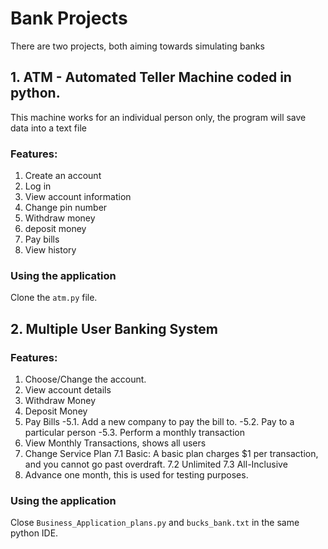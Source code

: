 # Bank Projects

There are two projects, both aiming towards simulating banks 

## 1. ATM - Automated Teller Machine coded in python. 

This machine works for an individual person only, the program will save data into a text file

### Features:
1. Create an account 
2. Log in
3. View account information
4. Change pin number
5. Withdraw money
6. deposit money
7. Pay bills 
8. View history

### Using the application

Clone the `atm.py` file. 

## 2. Multiple User Banking System

### Features:
1. Choose/Change the account. 
2. View account details
3. Withdraw Money
4. Deposit Money
5. Pay Bills
-5.1. Add a new company to pay the bill to. 
-5.2. Pay to a particular person 
-5.3. Perform a monthly transaction
6. View Monthly Transactions, shows all users
7. Change Service Plan
7.1 Basic: A basic plan charges $1 per transaction, and you cannot go past overdraft. 
7.2 Unlimited
7.3 All-Inclusive
8. Advance one month, this is used for testing purposes. 

### Using the application

Close `Business_Application_plans.py` and `bucks_bank.txt` in the same python IDE. 
